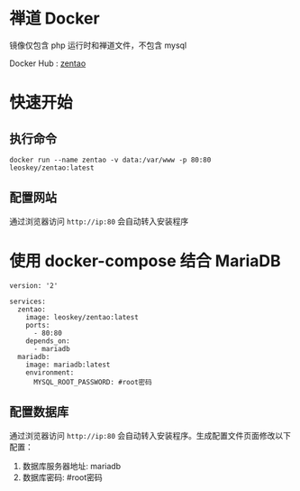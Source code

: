 # 禅道 Docker
镜像仅包含 php 运行时和禅道文件，不包含 mysql

Docker Hub : [zentao](https://hub.docker.com/r/leoskey/zentao)

# 快速开始
## 执行命令
``` shell
docker run --name zentao -v data:/var/www -p 80:80 leoskey/zentao:latest
```
## 配置网站
通过浏览器访问 `http://ip:80` 会自动转入安装程序

# 使用 docker-compose 结合 MariaDB
```
version: '2'

services: 
  zentao:
    image: leoskey/zentao:latest
    ports: 
      - 80:80
    depends_on: 
      - mariadb
  mariadb:
    image: mariadb:latest
    environment:
      MYSQL_ROOT_PASSWORD: #root密码
```
## 配置数据库
通过浏览器访问 `http://ip:80` 会自动转入安装程序。生成配置文件页面修改以下配置：
1. 数据库服务器地址: mariadb
2. 数据库密码: #root密码